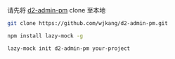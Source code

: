 请先将 [d2-admin-pm](https://github.com/wjkang/d2-admin-pm) clone 至本地

```bash
git clone https://github.com/wjkang/d2-admin-pm.git
```

```bash
npm install lazy-mock -g
```

```bash
lazy-mock init d2-admin-pm your-project
```